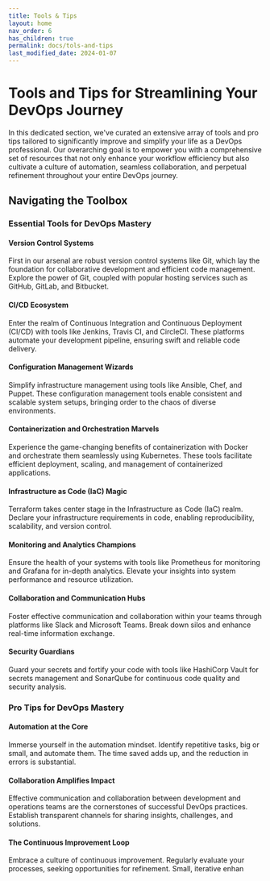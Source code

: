 ```yaml
---
title: Tools & Tips
layout: home
nav_order: 6
has_children: true
permalink: docs/tols-and-tips
last_modified_date: 2024-01-07
---
```


# Tools and Tips for Streamlining Your DevOps Journey

In this dedicated section, we've curated an extensive array of tools and pro tips tailored to significantly improve and simplify your life as a DevOps professional. Our overarching goal is to empower you with a comprehensive set of resources that not only enhance your workflow efficiency but also cultivate a culture of automation, seamless collaboration, and perpetual refinement throughout your entire DevOps journey.

## Navigating the Toolbox

### Essential Tools for DevOps Mastery

#### Version Control Systems
First in our arsenal are robust version control systems like Git, which lay the foundation for collaborative development and efficient code management. Explore the power of Git, coupled with popular hosting services such as GitHub, GitLab, and Bitbucket.

#### CI/CD Ecosystem
Enter the realm of Continuous Integration and Continuous Deployment (CI/CD) with tools like Jenkins, Travis CI, and CircleCI. These platforms automate your development pipeline, ensuring swift and reliable code delivery.

#### Configuration Management Wizards
Simplify infrastructure management using tools like Ansible, Chef, and Puppet. These configuration management tools enable consistent and scalable system setups, bringing order to the chaos of diverse environments.

#### Containerization and Orchestration Marvels
Experience the game-changing benefits of containerization with Docker and orchestrate them seamlessly using Kubernetes. These tools facilitate efficient deployment, scaling, and management of containerized applications.

#### Infrastructure as Code (IaC) Magic
Terraform takes center stage in the Infrastructure as Code (IaC) realm. Declare your infrastructure requirements in code, enabling reproducibility, scalability, and version control.

#### Monitoring and Analytics Champions
Ensure the health of your systems with tools like Prometheus for monitoring and Grafana for in-depth analytics. Elevate your insights into system performance and resource utilization.

#### Collaboration and Communication Hubs
Foster effective communication and collaboration within your teams through platforms like Slack and Microsoft Teams. Break down silos and enhance real-time information exchange.

#### Security Guardians
Guard your secrets and fortify your code with tools like HashiCorp Vault for secrets management and SonarQube for continuous code quality and security analysis.

### Pro Tips for DevOps Mastery

#### Automation at the Core
Immerse yourself in the automation mindset. Identify repetitive tasks, big or small, and automate them. The time saved adds up, and the reduction in errors is substantial.

#### Collaboration Amplifies Impact
Effective communication and collaboration between development and operations teams are the cornerstones of successful DevOps practices. Establish transparent channels for sharing insights, challenges, and solutions.

#### The Continuous Improvement Loop
Embrace a culture of continuous improvement. Regularly evaluate your processes, seeking opportunities for refinement. Small, iterative enhan